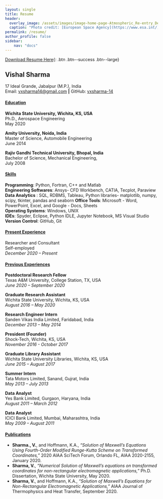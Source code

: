 ```yaml
---
layout: single
title: Resume
header:
  overlay_image: /assets/images/image-home-page-Atmospheric_Re-entry_Demonstrator.jpg
  caption: "Photo credit: [European Space Agency](https://www.esa.int/)"
permalink: /resume/
author_profile: false
sidebar:
    nav: "docs"
---
```


[Download Resume Here][1]{: .btn .btn--success .btn--large}

[1]: /assets/docs/VSharma_CV.pdf

## Vishal Sharma  
17 Ideal Grande, Jabalpur (M.P.), India  
Email: [vxsharma14@gmail.com](mailto:vxsharma14@gmail.com) **|** 
GitHub: [vxsharma-14](https://github.com/vxsharma-14)

#### **<ins>Education</ins>**
**Wichita State University, Wichita, KS, USA**  
Ph.D., Aerospace Engineering  
May 2020  

**Amity University, Noida, India**  
Master of Science, Automobile Engineering  
June 2014  

**Rajiv Gandhi Technical University, Bhopal, India**  
Bachelor of Science, Mechanical Engineering,  
July 2008  

#### **<ins>Skills</ins>**
**Programming**: Python, Fortran, C++ and Matlab  
**Engineering Softwares**: Ansys- CFD Workbench, CATIA, Tecplot, Paraview  
**Data Analytics** : SQL, RDBMS, Tableau, Python libraries- matplotlib, numpy, scipy, tkinter, pandas and seaborn
**Office Tools**: Microsoft - Word, PowerPoint, Excel, and Google - Docs, Sheets  
**Operating Systems**: Windows, UNIX  
**IDEs**: Spyder, Eclipse, Python IDLE, Jupyter Notebook, MS Visual Studio
**Version Control**: GitHub, Git

#### **<ins>Present Experience</ins>**
Researcher and Consultant    
Self-employed  
*December 2020 – Present*  

#### **<ins>Previous Experiences</ins>**

**Postdoctoral Research Fellow**  
Texas A&M University, College Station, TX, USA  
*June 2020 – September 2020*  

**Graduate Research Assistant**  
Wichita State University, Wichita, KS, USA  
*August 2016 – May 2020*    

**Research Engineer Intern**  
Sanden Vikas India Limited, Faridabad, India  
*December 2013 – May 2014*  

**President (Founder)**  
Shock-Tech, Wichita, KS, USA  
*November 2016 - October 2017*  

**Graduate Library Assistant**  
Wichita State University Libraries, Wichita, KS, USA  
*June 2015 – August 2017*  

**Summer Intern**  
Tata Motors Limited, Sanand, Gujrat, India  
*May 2013 – July 2013*  

**Data Analyst**  
Yes Bank Limited, Gurgaon, Haryana, India  
*August 2011 – March 2012*  

**Data Analyst**  
ICICI Bank Limited, Mumbai, Maharashtra, India  
*May 2009 – August 2011*  

#### **<ins>Publications</ins>**
- **Sharma., V.**, and Hoffmann, K.A., *“Solution of Maxwell’s Equations Using Fourth-Order Modified Runge-Kutta Scheme on Transformed Coordinates,”* 2020 AIAA SciTech Forum, Orlando FL, AIAA 2020-2155, January 2020.  
- **Sharma, V.**, *“Numerical Solution of Maxwell’s equations on transformed coordinates for non-rectangular electromagnetic applications,”* Ph.D. Dissertation, Wichita State University, May 2020.  
- **Sharma, V.**, and Hoffmann, K.A., *“Solution of Maxwell’s Equations for Non-Rectangular Electromagnetic Applications,”* AIAA Journal of Thermophysics and Heat Transfer, September 2020.  